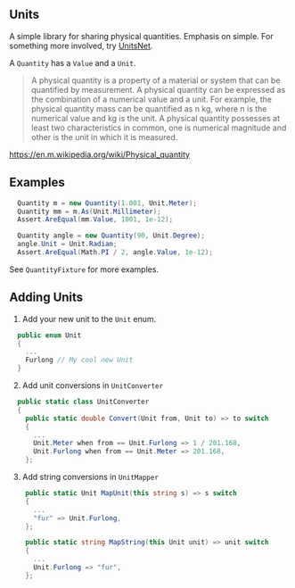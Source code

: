 ## Units

A simple library for sharing physical quantities. Emphasis on simple. For something more involved, try [UnitsNet](https://github.com/angularsen/UnitsNet).

A `Quantity` has a `Value` and a `Unit`.

> A physical quantity is a property of a material or system that can be quantified by measurement. A physical quantity can be expressed as the combination of a numerical value and a unit. For example, the physical quantity mass can be quantified as n kg, where n is the numerical value and kg is the unit. A physical quantity possesses at least two characteristics in common, one is numerical magnitude and other is the unit in which it is measured.

https://en.m.wikipedia.org/wiki/Physical_quantity

## Examples

```cs
  Quantity m = new Quantity(1.001, Unit.Meter);
  Quantity mm = m.As(Unit.Millimeter);
  Assert.AreEqual(mm.Value, 1001, 1e-12);
```
```cs
  Quantity angle = new Quantity(90, Unit.Degree);
  angle.Unit = Unit.Radian;
  Assert.AreEqual(Math.PI / 2, angle.Value, 1e-12);
```

See `QuantityFixture` for more examples.

## Adding Units

1. Add your new unit to the `Unit` enum.

```cs
  public enum Unit
  {
    ...
    Furlong // My cool new Unit
  }
```

2. Add unit conversions in ```UnitConverter```

```cs
  public static class UnitConverter
  {
    public static double Convert(Unit from, Unit to) => to switch
    {
      ...
      Unit.Meter when from == Unit.Furlong => 1 / 201.168,
      Unit.Furlong when from == Unit.Meter => 201.168,
    };
```

3. Add string conversions in `UnitMapper`

```cs
    public static Unit MapUnit(this string s) => s switch
    {
      ...
      "fur" => Unit.Furlong,
    };

    public static string MapString(this Unit unit) => unit switch
    {
      ...
      Unit.Furlong => "fur",
    };
```
